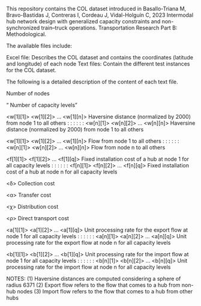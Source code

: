 This repository contains the COL dataset introduced in Basallo-Triana M, Bravo-Bastidas J, Contreras I, Cordeau J, Vidal-Holguín C, 2023 Intermodal hub network design with generalized capacity constraints and non-synchronized train–truck operations. Transportation Research Part B: Methodological.

The available files include:

Excel file: Describes the COL dataset and contains the coordinates (latitude and longitude) of each node
Text files: Contain the different test instances for the COL dataset. 

The following is a detailed description of the content of each text file.

<n>	Number of nodes

<q>	Number of capacity levels

<w[1][1]> <w[1][2]> ... <w[1][n]>    Haversine distance (normalized by 2000) from node 1 to all others
: : :
: : :
<w[n][1]> <w[n][2]> ... <w[n][n]>    Haversine distance (normalized by 2000) from node 1 to all others

<w[1][1]> <w[1][2]> ... <w[1][n]>    Flow from node 1 to all others
: : :
: : :
<w[n][1]> <w[n][2]> ... <w[n][n]>    Flow from node n to all others

<f[1][1]> <f[1][2]> ... <f[1][q]>	Fixed installation cost of a hub at node 1 for all capacity levels
: : :
: : :
<f[n][1]> <f[n][2]> ... <f[n][q]>	Fixed installation cost of a hub at node n for all capacity levels

<δ>	Collection cost

<α>	Transfer cost

<χ>	Distribution cost

<ρ>	Direct transport cost

<a[1][1]> <a[1][2]> ... <a[1][q]>	Unit processing rate for the export flow at node 1 for all capacity levels
: : :
: : :
<a[n][1]> <a[n][2]> ... <a[n][q]>	Unit processing rate for the export flow at node n for all capacity levels

<b[1][1]> <b[1][2]> ... <b[1][q]>	Unit processing rate for the import flow at node 1 for all capacity levels
: : :
: : :
<b[n][1]> <b[n][2]> ... <b[n][q]>	Unit processing rate for the import flow at node n for all capacity levels


NOTES:
(1) Haversine distances are computed considering a sphere of radius 6371
(2) Export flow refers to the flow that comes to a hub from non-hub nodes
(3) Import flow refers to the flow that comes to a hub from other hubs
